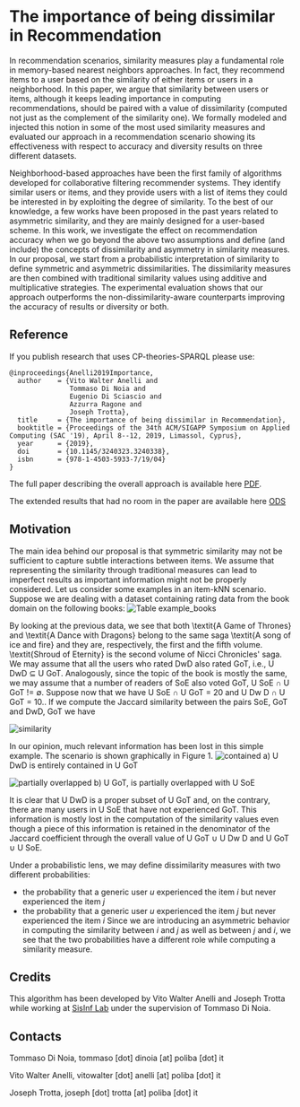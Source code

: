 # The importance of being dissimilar in Recommendation

In recommendation scenarios, similarity measures play a fundamental role in memory-based nearest neighbors approaches. In fact, they recommend items to a user based on the similarity of either items or users in a neighborhood. In this paper, we argue that similarity between users or items, although it keeps leading importance in computing recommendations, should be paired with a value of dissimilarity (computed not just as the complement of the similarity one). We formally modeled and injected this notion in some of the most used similarity measures and evaluated our approach in a recommendation scenario showing its effectiveness with respect to accuracy and diversity results on three different datasets.

Neighborhood-based approaches have been the first family of algorithms developed for collaborative filtering recommender systems. They identify similar users or items, and they provide users with a list of items they could be interested in by exploiting the degree of similarity. To the best of our knowledge, a few works have been proposed in the past years related to asymmetric similarity, and they are mainly designed for a user-based scheme.
In this work, we investigate the effect on recommendation accuracy when we go beyond the above two assumptions and define (and include) the concepts of dissimilarity and asymmetry in similarity measures. In our proposal, we start from a probabilistic interpretation of similarity to define symmetric and asymmetric dissimilarities. The dissimilarity measures are then combined with traditional similarity values using additive and multiplicative strategies. The experimental evaluation shows that our approach outperforms the non-dissimilarity-aware counterparts improving the accuracy of results or diversity or both.

## Reference
If you publish research that uses CP-theories-SPARQL please use:
~~~
@inproceedings{Anelli2019Importance,
  author    = {Vito Walter Anelli and
               Tommaso Di Noia and
               Eugenio Di Sciascio and
               Azzurra Ragone and
               Joseph Trotta},
  title     = {The importance of being dissimilar in Recommendation},
  booktitle = {Proceedings of the 34th ACM/SIGAPP Symposium on Applied Computing (SAC '19), April 8--12, 2019, Limassol, Cyprus},
  year      = {2019},
  doi       = {10.1145/3240323.3240338},
  isbn      = {978-1-4503-5933-7/19/04}
}
~~~
The full paper describing the overall approach is available here [PDF](https://github.com/vitowalteranelli/The-importance-of-being-dissimilar-in-Recommendation/blob/master/SAC2019_being_dissimilar_in_recommendation.pdf).

The extended results that had no room in the paper are available here [ODS](https://github.com/vitowalteranelli/The-importance-of-being-dissimilar-in-Recommendation/blob/master/ImportanceOfBeingDissimilar.ods)

## Motivation
The main idea behind our proposal is that symmetric similarity may not be sufficient to capture subtle interactions between items. We assume that representing the similarity through traditional measures can lead to imperfect results as important information might not be properly considered. 
Let us consider some examples in an item-kNN scenario. Suppose we are dealing with a dataset containing rating data from the book domain on the following books: 
![Table example_books](https://github.com/vitowalteranelli/The-importance-of-being-dissimilar-in-Recommendation/blob/master/imgs/books.png)

By looking at the previous data, we see that both \textit{A Game of Thrones} and \textit{A Dance with Dragons} belong to the same saga \textit{A song of ice and fire} and they are, respectively, the first and the fifth volume. \textit{Shroud of Eternity} is the second volume of Nicci Chronicles' saga. We may assume that all the users who rated DwD also rated GoT, i.e., U DwD ⊆ U GoT. Analogously, since the topic of the book is mostly the same, we may assume that a number of readers of SoE also voted GoT, U SoE ∩ U GoT != ∅. Suppose now that we have U SoE ∩ U GoT = 20 and U Dw D ∩ U GoT = 10.. If we compute the Jaccard similarity between the pairs  SoE, GoT and DwD, GoT we have

![similarity](https://github.com/vitowalteranelli/The-importance-of-being-dissimilar-in-Recommendation/blob/master/imgs/similarity.png)

In our opinion, much relevant information has been lost in this simple example. The scenario is shown graphically in Figure 1. 
![contained](https://github.com/vitowalteranelli/The-importance-of-being-dissimilar-in-Recommendation/blob/master/imgs/smallInsideBig_.png)
a) U DwD is entirely contained in U GoT

![partially overlapped](https://github.com/vitowalteranelli/The-importance-of-being-dissimilar-in-Recommendation/blob/master/imgs/smallIntersection_.png)
b) U GoT, is partially overlapped with U SoE

It is clear that U DwD is a proper subset of U GoT and, on the contrary, there are many users in U SoE that have not experienced GoT. This information is mostly lost in the computation of the similarity values even though a piece of this information is retained in the denominator of the Jaccard coefficient through the overall value of U GoT ∪ U Dw D and U GoT ∪ U SoE. 

Under a probabilistic lens, we may define dissimilarity measures with two different probabilities:
- the probability that a generic user _u_ experienced the item _i_ but never experienced the item _j_
- the probability that a generic user _u_ experienced the item _j_ but never experienced the item _i_
Since we are introducing an asymmetric behavior in computing the similarity between _i_ and _j_ as well as between _j_ and _i_, we see that the two probabilities have a different role while computing a similarity measure.


## Credits
This algorithm has been developed by Vito Walter Anelli and Joseph Trotta while working at [SisInf Lab](http://sisinflab.poliba.it) under the supervision of Tommaso Di Noia.  

## Contacts

   Tommaso Di Noia, tommaso [dot] dinoia [at] poliba [dot] it  
   
   Vito Walter Anelli, vitowalter [dot] anelli [at] poliba [dot] it 
   
   Joseph Trotta, joseph [dot] trotta [at] poliba [dot] it 
